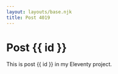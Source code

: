 ```yaml
---
layout: layouts/base.njk
title: Post 4019
---
```


# Post {{ id }}

This is post {{ id }} in my Eleventy project.

